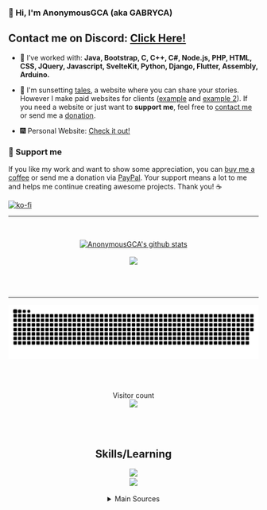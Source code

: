 ### 👋 Hi, I'm AnonymousGCA (aka GABRYCA)

## Contact me on Discord: [Click Here!](https://discord.gg/RSp2CSuMny)

- 🚧 I’ve worked  with: **Java, Bootstrap, C, C++, C#, Node.js, PHP, HTML, CSS, JQuery, Javascript, SvelteKit, Python, Django, Flutter, Assembly, Arduino.**

- 🔭 I'm sunsetting [tales](https://github.com/GABRYCA/tales-sharing-website), a website where you can share your stories. However I make paid websites for clients ([example](https://mzeyfilms.com) and [example 2](https://ristoranteaquazzurrasveltekit.netlify.app/)). If you need a website or just want to **support me**, feel free to [contact me](https://discord.gg/RSp2CSuMny) or send me a [donation](https://www.paypal.com/paypalme/AnonymousGCA).

- 🎆 Personal Website: [Check it out!](https://anonymousgca.eu/)

### 💖 Support me

If you like my work and want to show some appreciation, you can [buy me a coffee](https://ko-fi.com/anonymousgca) or send me a donation via [PayPal](https://www.paypal.com/paypalme/AnonymousGCA). Your support means a lot to me and helps me continue creating awesome projects. Thank you! ☕

[![ko-fi](https://ko-fi.com/img/githubbutton_sm.svg)](https://ko-fi.com/W7W3PHRGS)
  
<hr>
<br>

<p align="center">
  <a href="https://github.com/gabryca">
    <img align="center" src="https://github-readme-stats.anuraghazra1.vercel.app/api?username=gabryca&show_icons=true&include_all_commits=true&theme=radical&count_private=true" alt="AnonymousGCA's github stats" />
    <br>
    <br>
    <img src="https://github-readme-stats.vercel.app/api/top-langs?username=gabryca&theme=radical&layout=compact"/>
    <br>
    <br>
  </a>
</p>

<br>

<hr>

<p align="center">
  <a href=#><img src="contribution.svg"></a>
</p>

<br>
<br>
<p align="center"> 
  Visitor count
  <br>
  <img src="https://profile-counter.glitch.me/gabryca/count.svg" />
</p>

<br>
<br>

<h2 align="center">Skills/Learning </h2>

<p align="center">
  <a href="https://skillicons.dev">
    <img src="https://skillicons.dev/icons?i=php,mysql,py,django,java,spring,maven,gradle,flutter,dart,netlify,cloudflare,azure,github,md,nodejs,c,cpp,cs,css,html,js,bootstrap,svelte,jquery,nginx,docker,heroku,postman" />
    <br>
    <img src="https://skillicons.dev/icons?i=vscode,visualstudio,idea,linux,raspberrypi,arduino,ps,ai" />
  </a>
</p>

<details align="center">
  <summary>Main Sources</summary>
  <a href="https://github.com/GABRYCA/tales-sharing-website">
    <img align="center" src="https://github-readme-stats.anuraghazra1.vercel.app/api/pin/?username=gabryca&repo=tales-sharing-website&theme=radical" />
  </a>
  <a href="https://github.com/GABRYCA/Algoritmi_scuola">
    <img align="center" src="https://github-readme-stats.anuraghazra1.vercel.app/api/pin/?username=gabryca&repo=Algoritmi_scuola&theme=radical" />
  </a>
</details>
